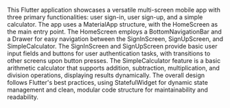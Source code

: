 This Flutter application showcases a versatile multi-screen mobile app with three primary functionalities: 
user sign-in, user sign-up, and a simple calculator. The app uses a MaterialApp structure, with the HomeScreen as the main entry point.
The HomeScreen employs a BottomNavigationBar and a Drawer for easy navigation between the SignInScreen, SignUpScreen, and SimpleCalculator. 
The SignInScreen and SignUpScreen provide basic user input fields and buttons for user authentication tasks, with transitions to other screens upon button presses.
The SimpleCalculator feature is a basic arithmetic calculator that supports addition, subtraction, multiplication, and division operations, displaying results dynamically.
The overall design follows Flutter's best practices, using StatefulWidget for dynamic state management and clean, modular code structure for maintainability and readability.
